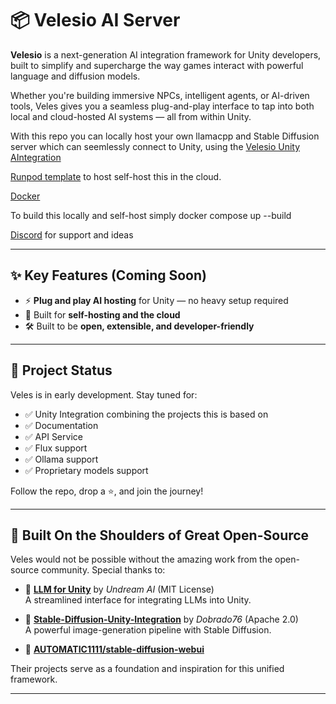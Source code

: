 # 📦 Velesio AI Server

**Velesio** is a next-generation AI integration framework for Unity developers, built to simplify and supercharge the way games interact with powerful language and diffusion models.

Whether you're building immersive NPCs, intelligent agents, or AI-driven tools, Veles gives you a seamless plug-and-play interface to tap into both local and cloud-hosted AI systems — all from within Unity.

With this repo you can locally host your own llamacpp and Stable Diffusion server which can seemlessly connect to Unity, using the [Velesio Unity AIntegration](https://github.com/Velesio/Velesio-UnityAIntegration)

[Runpod template](https://www.runpod.io/console/explore/07cky3lznr) to host self-host this in the cloud.

[Docker](https://hub.docker.com/repository/docker/teocholakov/velesio-aiserver)

To build this locally and self-host simply docker compose up --build

[Discord](https://discord.gg/pMB6w3mJyF) for support and ideas

---

## ✨ Key Features (Coming Soon)

- ⚡ **Plug and play AI hosting** for Unity — no heavy setup required  
- 🧠 Built for **self-hosting and the cloud**
- 🛠️ Built to be **open, extensible, and developer-friendly**  

---
## 🚧 Project Status

Veles is in early development. Stay tuned for:

- ✅ Unity Integration combining the projects this is based on
- ✅ Documentation
- ✅ API Service
- ✅ Flux support
- ✅ Ollama support
- ✅ Proprietary models support

Follow the repo, drop a ⭐, and join the journey!

---

## 🧱 Built On the Shoulders of Great Open-Source

Veles would not be possible without the amazing work from the open-source community. Special thanks to:

- 🧠 [**LLM for Unity**](https://github.com/undreamai/LLMUnity) by *Undream AI* (MIT License)  
  A streamlined interface for integrating LLMs into Unity.

- 🎨 [**Stable-Diffusion-Unity-Integration**](https://github.com/dobrado76/Stable-Diffusion-Unity-Integration) by *Dobrado76* (Apache 2.0)  
  A powerful image-generation pipeline with Stable Diffusion.

- 🎨 [**AUTOMATIC1111/stable-diffusion-webui**](https://github.com/AUTOMATIC1111/stable-diffusion-webui)

Their projects serve as a foundation and inspiration for this unified framework.

---
